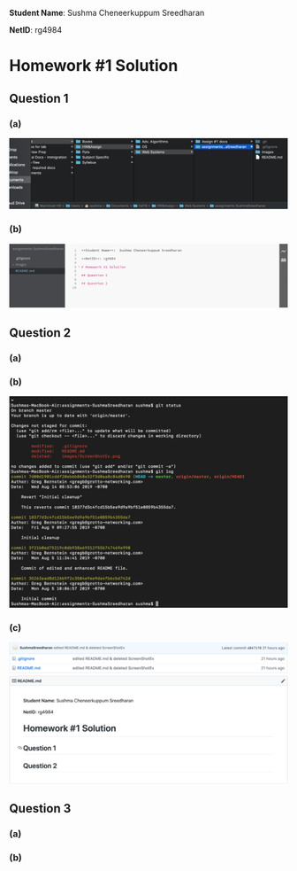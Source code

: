 **Student Name**:  Sushma Cheneerkuppum Sreedharan

**NetID**: rg4984

# Homework #1 Solution

## Question 1 

### (a)

![Path Screenshot](images/path1a.png)

### (b)

![Brackets Screenshot](images/brackets1b.png)

## Question 2 

### (a)

### (b)

![Terminal Screenshot](images/terminal2b.png)

### (c)

![Git Screenshot](images/git2c.png)

## Question 3

### (a)

### (b)